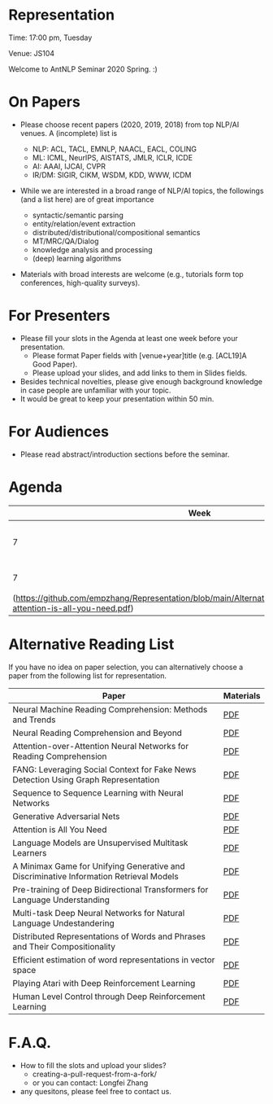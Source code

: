 # Representation

  Time: 17:00 pm, Tuesday

  Venue: JS104

  Welcome to AntNLP Seminar 2020 Spring. :)

# On Papers
 * Please choose recent papers (2020, 2019, 2018) from top NLP/AI venues. A (incomplete) list is

    * NLP: ACL, TACL, EMNLP, NAACL, EACL, COLING
    * ML: ICML, NeurIPS, AISTATS, JMLR, ICLR, ICDE
    * AI: AAAI, IJCAI, CVPR
    * IR/DM: SIGIR, CIKM, WSDM, KDD, WWW, ICDM
 
* While we are interested in a broad range of NLP/AI topics, the followings (and a list here) are of great importance

    * syntactic/semantic parsing
    * entity/relation/event extraction
    * distributed/distributional/compositional semantics
    * MT/MRC/QA/Dialog
    * knowledge analysis and processing
    * (deep) learning algorithms

* Materials with broad interests are welcome (e.g., tutorials form top conferences, high-quality surveys).

# For Presenters

 * Please fill your slots in the Agenda at least one week before your presentation.
    * Please format Paper fields with [venue+year]title (e.g. [ACL19]A Good Paper).
    * Please upload your slides, and add links to them in Slides fields.
 * Besides technical novelties, please give enough background knowledge in case people are unfamiliar with your topic.
 * It would be great to keep your presentation within 50 min.

# For Audiences
 * Please read abstract/introduction sections before the seminar.
 
# Agenda

| Week | Date | Name | Paper | Materials |
|------|------|------|-------|-----------|
|7|2020-11-3|宋扬|[AAAI16]Text Matching as Image Recognition|[slides](https://github.com/NLPcourse/Representation/blob/main/Alternative%20Reading%20List/Text%20Matching%20as%20Image%20Recognition.pdf)|
|7|2020-11-3|光宗耀祖|attention is all your need|[slides]
(https://github.com/empzhang/Representation/blob/main/Alternative%20Reading%20List/7181-attention-is-all-you-need.pdf)|



# Alternative Reading List

If you have no idea on paper selection, you can alternatively choose a paper from the following list for representation.

| Paper | Materials |
|-|-|
| Neural Machine Reading Comprehension: Methods and Trends | [PDF](https://github.com/NLPcourse/Representation/blob/main/Alternative%20Reading%20List/Neural%20Machine%20Reading%20Comprehension%20Methods%20and%20Trends.pdf) |
| Neural Reading Comprehension and Beyond |  [PDF](https://github.com/NLPcourse/Representation/blob/main/Alternative%20Reading%20List/Neural%20Reading%20Comprehension%20and%20Beyond.pdf) |
| Attention-over-Attention Neural Networks for Reading Comprehension | [PDF](https://github.com/NLPcourse/Representation/blob/main/Alternative%20Reading%20List/Attention-over-Attention%20Neural%20Networks%20for%20Reading%20Comprehension.pdf) |
| FANG: Leveraging Social Context for Fake News Detection Using Graph Representation | [PDF](https://github.com/NLPcourse/Representation/blob/main/Alternative%20Reading%20List/Leveraging%20Social%20Context%20for%20Fake%20News%20Detection.pdf)|
| Sequence to Sequence Learning with Neural Networks | [PDF](https://github.com/NLPcourse/Representation/blob/main/Alternative%20Reading%20List/Sequence%20to%20Sequence%20Learning%20with%20Neural%20Networks.pdf) |
| Generative Adversarial Nets | [PDF](https://github.com/NLPcourse/Representation/blob/main/Alternative%20Reading%20List/Generative%20Adversarial%20Nets.pdf) |
| Attention is All You Need | [PDF](https://github.com/NLPcourse/Representation/blob/main/Alternative%20Reading%20List/attention%20is%20all%20you%20need.pdf) |
| Language Models are Unsupervised Multitask Learners  | [PDF](https://github.com/NLPcourse/Representation/blob/main/Alternative%20Reading%20List/language%20models%20are%20unsupervised%20multitask%20learners.pdf) |
| A Minimax Game for Unifying Generative and Discriminative Information Retrieval Models | [PDF](https://github.com/NLPcourse/Representation/blob/main/Alternative%20Reading%20List/A%20Minimax%20Game%20for%20Unifying%20Generative%20and%20Discriminative%20Information%20Retrieval%20Models.pdf) |
| Pre-training of Deep Bidirectional Transformers for Language Understanding | [PDF](https://github.com/NLPcourse/Representation/blob/main/Alternative%20Reading%20List/Pre-training%20of%20Deep%20Bidirectional%20Transformers%20for%20Language%20Understanding.pdf) |
| Multi-task Deep Neural Networks for Natural Language Undestandering | [PDF](https://github.com/NLPcourse/Representation/blob/main/Alternative%20Reading%20List/multi-task%20deep%20neural%20networks%20for%20natural%20language%20undestandering.pdf) |
| Distributed Representations of Words and Phrases and Their Compositionality | [PDF](https://github.com/NLPcourse/Representation/blob/main/Alternative%20Reading%20List/Distributed%20representations%20of%20words%20and%20phrases%20and%20their%20compositionality.pdf) |
| Efficient estimation of word representations in vector space | [PDF](https://github.com/NLPcourse/Representation/blob/main/Alternative%20Reading%20List/Efficient%20estimation%20of%20word%20representations%20in%20vector%20space.pdf) |
| Playing Atari with Deep Reinforcement Learning  | [PDF](https://github.com/NLPcourse/Representation/blob/main/Alternative%20Reading%20List/Playing%20Atari%20with%20Deep%20Reinforcement%20Learning.pdf) |
| Human Level Control through Deep Reinforcement Learning  | [PDF](https://github.com/NLPcourse/Representation/blob/main/Alternative%20Reading%20List/Human%20Level%20Control%20through%20Deep%20Reinforcement%20Learning.pdf) |


# F.A.Q.

* How to fill the slots and upload your slides?
   * creating-a-pull-request-from-a-fork/
   * or you can contact: Longfei Zhang
* any quesitons, please feel free to contact us.

